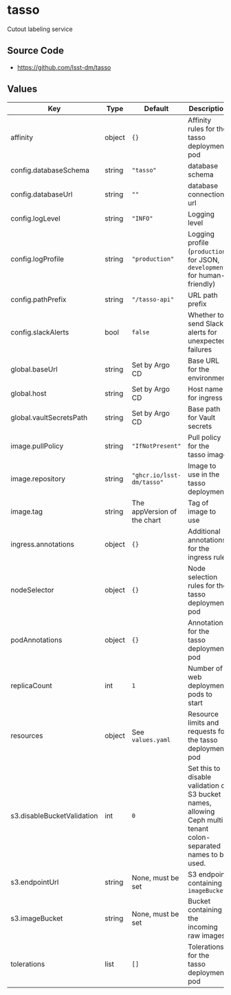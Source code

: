# tasso

Cutout labeling service

## Source Code

* <https://github.com/lsst-dm/tasso>

## Values

| Key | Type | Default | Description |
|-----|------|---------|-------------|
| affinity | object | `{}` | Affinity rules for the tasso deployment pod |
| config.databaseSchema | string | `"tasso"` | database schema |
| config.databaseUrl | string | `""` | database connection url |
| config.logLevel | string | `"INFO"` | Logging level |
| config.logProfile | string | `"production"` | Logging profile (`production` for JSON, `development` for human-friendly) |
| config.pathPrefix | string | `"/tasso-api"` | URL path prefix |
| config.slackAlerts | bool | `false` | Whether to send Slack alerts for unexpected failures |
| global.baseUrl | string | Set by Argo CD | Base URL for the environment |
| global.host | string | Set by Argo CD | Host name for ingress |
| global.vaultSecretsPath | string | Set by Argo CD | Base path for Vault secrets |
| image.pullPolicy | string | `"IfNotPresent"` | Pull policy for the tasso image |
| image.repository | string | `"ghcr.io/lsst-dm/tasso"` | Image to use in the tasso deployment |
| image.tag | string | The appVersion of the chart | Tag of image to use |
| ingress.annotations | object | `{}` | Additional annotations for the ingress rule |
| nodeSelector | object | `{}` | Node selection rules for the tasso deployment pod |
| podAnnotations | object | `{}` | Annotations for the tasso deployment pod |
| replicaCount | int | `1` | Number of web deployment pods to start |
| resources | object | See `values.yaml` | Resource limits and requests for the tasso deployment pod |
| s3.disableBucketValidation | int | `0` | Set this to disable validation of S3 bucket names, allowing Ceph multi-tenant colon-separated names to be used. |
| s3.endpointUrl | string | None, must be set | S3 endpoint containing `imageBucket` |
| s3.imageBucket | string | None, must be set | Bucket containing the incoming raw images |
| tolerations | list | `[]` | Tolerations for the tasso deployment pod |
